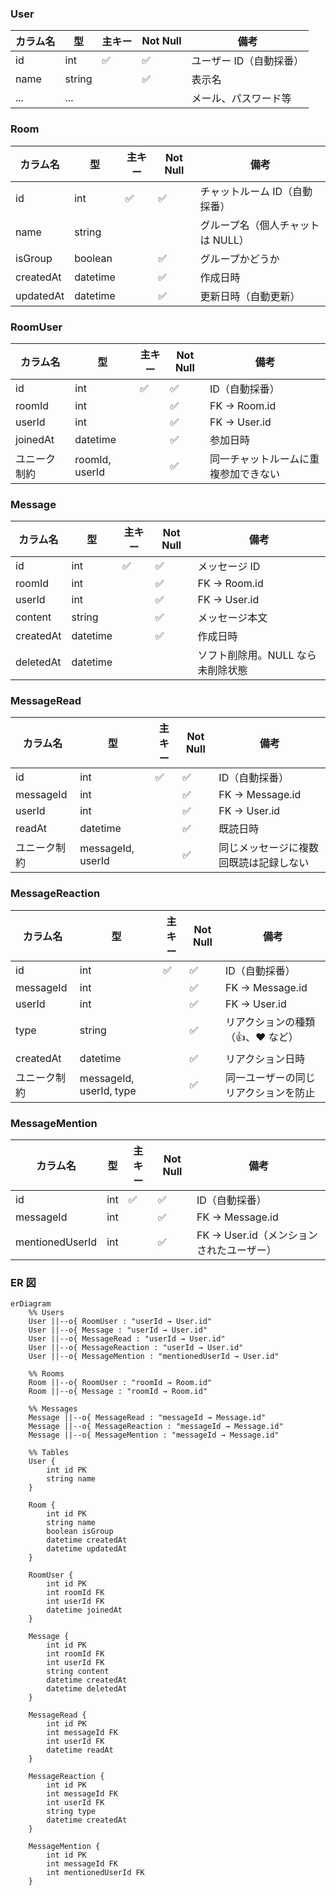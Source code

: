 ### User

| カラム名 | 型     | 主キー | Not Null | 備考                    |
| -------- | ------ | ------ | -------- | ----------------------- |
| id       | int    | ✅     | ✅       | ユーザー ID（自動採番） |
| name     | string |        | ✅       | 表示名                  |
| ...      | ...    |        |          | メール、パスワード等    |

### Room

| カラム名  | 型       | 主キー | Not Null | 備考                              |
| --------- | -------- | ------ | -------- | --------------------------------- |
| id        | int      | ✅     | ✅       | チャットルーム ID（自動採番）     |
| name      | string   |        |          | グループ名（個人チャットは NULL） |
| isGroup   | boolean  |        | ✅       | グループかどうか                  |
| createdAt | datetime |        | ✅       | 作成日時                          |
| updatedAt | datetime |        | ✅       | 更新日時（自動更新）              |

### RoomUser

| カラム名     | 型             | 主キー | Not Null | 備考                                 |
| ------------ | -------------- | ------ | -------- | ------------------------------------ |
| id           | int            | ✅     | ✅       | ID（自動採番）                       |
| roomId       | int            |        | ✅       | FK → Room.id                         |
| userId       | int            |        | ✅       | FK → User.id                         |
| joinedAt     | datetime       |        | ✅       | 参加日時                             |
| ユニーク制約 | roomId, userId |        | ✅       | 同一チャットルームに重複参加できない |

### Message

| カラム名  | 型       | 主キー | Not Null | 備考                              |
| --------- | -------- | ------ | -------- | --------------------------------- |
| id        | int      | ✅     | ✅       | メッセージ ID                     |
| roomId    | int      |        | ✅       | FK → Room.id                      |
| userId    | int      |        | ✅       | FK → User.id                      |
| content   | string   |        | ✅       | メッセージ本文                    |
| createdAt | datetime |        | ✅       | 作成日時                          |
| deletedAt | datetime |        |          | ソフト削除用。NULL なら未削除状態 |

### MessageRead

| カラム名     | 型                | 主キー | Not Null | 備考                                   |
| ------------ | ----------------- | ------ | -------- | -------------------------------------- |
| id           | int               | ✅     | ✅       | ID（自動採番）                         |
| messageId    | int               |        | ✅       | FK → Message.id                        |
| userId       | int               |        | ✅       | FK → User.id                           |
| readAt       | datetime          |        | ✅       | 既読日時                               |
| ユニーク制約 | messageId, userId |        | ✅       | 同じメッセージに複数回既読は記録しない |

### MessageReaction

| カラム名     | 型                      | 主キー | Not Null | 備考                                 |
| ------------ | ----------------------- | ------ | -------- | ------------------------------------ |
| id           | int                     | ✅     | ✅       | ID（自動採番）                       |
| messageId    | int                     |        | ✅       | FK → Message.id                      |
| userId       | int                     |        | ✅       | FK → User.id                         |
| type         | string                  |        | ✅       | リアクションの種類（👍、❤️ など）    |
| createdAt    | datetime                |        | ✅       | リアクション日時                     |
| ユニーク制約 | messageId, userId, type |        | ✅       | 同一ユーザーの同じリアクションを防止 |

### MessageMention

| カラム名        | 型  | 主キー | Not Null | 備考                                     |
| --------------- | --- | ------ | -------- | ---------------------------------------- |
| id              | int | ✅     | ✅       | ID（自動採番）                           |
| messageId       | int |        | ✅       | FK → Message.id                          |
| mentionedUserId | int |        | ✅       | FK → User.id（メンションされたユーザー） |

### ER 図

```mermaid
erDiagram
    %% Users
    User ||--o{ RoomUser : "userId → User.id"
    User ||--o{ Message : "userId → User.id"
    User ||--o{ MessageRead : "userId → User.id"
    User ||--o{ MessageReaction : "userId → User.id"
    User ||--o{ MessageMention : "mentionedUserId → User.id"

    %% Rooms
    Room ||--o{ RoomUser : "roomId → Room.id"
    Room ||--o{ Message : "roomId → Room.id"

    %% Messages
    Message ||--o{ MessageRead : "messageId → Message.id"
    Message ||--o{ MessageReaction : "messageId → Message.id"
    Message ||--o{ MessageMention : "messageId → Message.id"

    %% Tables
    User {
        int id PK
        string name
    }

    Room {
        int id PK
        string name
        boolean isGroup
        datetime createdAt
        datetime updatedAt
    }

    RoomUser {
        int id PK
        int roomId FK
        int userId FK
        datetime joinedAt
    }

    Message {
        int id PK
        int roomId FK
        int userId FK
        string content
        datetime createdAt
        datetime deletedAt
    }

    MessageRead {
        int id PK
        int messageId FK
        int userId FK
        datetime readAt
    }

    MessageReaction {
        int id PK
        int messageId FK
        int userId FK
        string type
        datetime createdAt
    }

    MessageMention {
        int id PK
        int messageId FK
        int mentionedUserId FK
    }
```
